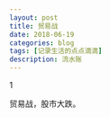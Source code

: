 ```yaml
---
layout: post
title: 贸易战
date: 2018-06-19
categories: blog
tags: [记录生活的点点滴滴]
description: 流水账
---
```


1 

贸易战，股市大跌。






